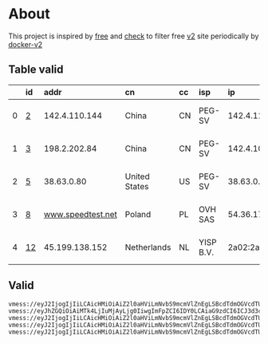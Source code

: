 
# About

This project is inspired by [free](https://github.com/freefq/free) and [check](https://github.com/yeahwu/check) to filter free [v2](https://github.com/v2fly/v2ray-core) site periodically by [docker-v2](https://hub.docker.com/r/v2ray/official)

    

## Table valid
|    | id                   | addr              | cn            | cc   | isp       | ip                                   | chatgpt          |
|---:|:---------------------|:------------------|:--------------|:-----|:----------|:-------------------------------------|:-----------------|
|  0 | [2](config/2.json)   | 142.4.110.144     | China         | CN   | PEG-SV    | 142.4.110.137                        | Yes (Region: US) |
|  1 | [3](config/3.json)   | 198.2.202.84      | China         | CN   | PEG-SV    | 142.4.102.244                        | Yes (Region: US) |
|  2 | [5](config/5.json)   | 38.63.0.80        | United States | US   | PEG-SV    | 38.63.0.65                           | Yes (Region: US) |
|  3 | [8](config/8.json)   | www.speedtest.net | Poland        | PL   | OVH SAS   | 54.36.174.181                        | Yes (Region: FR) |
|  4 | [12](config/12.json) | 45.199.138.152    | Netherlands   | NL   | YISP B.V. | 2a02:2a38:1:2796:ae1f:6bff:fe24:8940 | Yes (Region: NL) |

## Valid
```
vmess://eyJ2IjogIjIiLCAicHMiOiAiZ2l0aHViLmNvbS9mcmVlZnEgLSBcdTdmOGVcdTU2ZmRcdTUyYTBcdTUyMjlcdTc5OGZcdTVjM2NcdTRlOWFcdTVkZGVcdTU3MjNcdTRmNTVcdTU4NWVQRUcgVEVDSCAyIiwgImFkZCI6ICIxNDIuNC4xMTAuMTQ0IiwgInBvcnQiOiAzMDAwMCwgImlkIjogIjY4ZDIzOGNlLTNjYTEtNDZkYy1iODMzLWEwOTE2YzgyOWFkMyIsICJhaWQiOiA2NCwgInNjeSI6ICJhdXRvIiwgIm5ldCI6ICJ3cyIsICJob3N0IjogInd3dy4yODI1MTY1OC54eXoiLCAicGF0aCI6ICIvcGF0aC8xNjk2NTk4MDEzODUxIiwgInRscyI6ICJ0bHMifQ==
vmess://eyJhZGQiOiAiMTk4LjIuMjAyLjg0IiwgImFpZCI6IDY0LCAiaG9zdCI6ICJ3d3cuNjU4MjU1MjQueHl6IiwgImlkIjogIjQxODA0OGFmLWEyOTMtNGI5OS05YjBjLTk4Y2EzNTgwZGQyNCIsICJuZXQiOiAid3MiLCAicGF0aCI6ICIvcGF0aC8xNjk0ODU5NjA1MzIxIiwgInBvcnQiOiA0NDMsICJwcyI6ICJnaXRodWIuY29tL2ZyZWVmcSAtIFx1N2Y4ZVx1NTZmZFx1NTJhMFx1NTIyOVx1Nzk4Zlx1NWMzY1x1NGU5YVx1NWRkZVx1NmQxYlx1Njc0OVx1NzdmNlBldGFFeHByZXNzIDMiLCAidGxzIjogInRscyIsICJ0eXBlIjogImF1dG8iLCAic2VjdXJpdHkiOiAiYXV0byIsICJza2lwLWNlcnQtdmVyaWZ5IjogdHJ1ZSwgInNuaSI6ICIifQ==
vmess://eyJ2IjogIjIiLCAicHMiOiAiZ2l0aHViLmNvbS9mcmVlZnEgLSBcdTdmOGVcdTU2ZmRcdTUzNGVcdTc2ZGJcdTk4N2ZDb2dlbnRcdTkwMWFcdTRmZTFcdTUxNmNcdTUzZjggNSIsICJhZGQiOiAiMzguNjMuMC44MCIsICJwb3J0IjogMzAwMDAsICJpZCI6ICI0MTgwNDhhZi1hMjkzLTRiOTktOWIwYy05OGNhMzU4MGRkMjQiLCAiYWlkIjogNjQsICJzY3kiOiAiYXV0byIsICJuZXQiOiAid3MiLCAiaG9zdCI6ICJ3d3cuMTk0NTgxNjIueHl6IiwgInBhdGgiOiAiL3BhdGgvMTY5NjU5ODAxMzg1MSIsICJ0bHMiOiAidGxzIn0=
vmess://eyJ2IjogIjIiLCAicHMiOiAiZ2l0aHViLmNvbS9mcmVlZnEgLSBcdTdmOGVcdTU2ZmRDbG91ZEZsYXJlXHU1MTZjXHU1M2Y4Q0ROXHU4MjgyXHU3MGI5IDgiLCAiYWRkIjogInd3dy5zcGVlZHRlc3QubmV0IiwgInBvcnQiOiA4MCwgImlkIjogIjYyNTE1YWYyLTFkZDktNDY3Yi05ZGQzLTc3NGFiZWZiNmE2MiIsICJhaWQiOiAwLCAic2N5IjogImF1dG8iLCAibmV0IjogIndzIiwgImhvc3QiOiAiaHUxLnh2MnJheS5uZXQiLCAicGF0aCI6ICIvIiwgInRscyI6ICIifQ==
vmess://eyJ2IjogIjIiLCAicHMiOiAiZ2l0aHViLmNvbS9mcmVlZnEgLSBcdTdmOGVcdTU2ZmRcdTUyYTBcdTUyMjlcdTc5OGZcdTVjM2NcdTRlOWFcdTVkZGVcdTU3MjNcdTRmNTVcdTU4NWVNVUxUQUNPTVx1NjczYVx1NjIzZiAxMiIsICJhZGQiOiAiNDUuMTk5LjEzOC4xNTIiLCAicG9ydCI6IDMwMDAwLCAiaWQiOiAiNDE4MDQ4YWYtYTI5My00Yjk5LTliMGMtOThjYTQ2OTBkZDI0IiwgImFpZCI6IDY0LCAic2N5IjogImF1dG8iLCAibmV0IjogIndzIiwgImhvc3QiOiAid3d3LjMyNTIyMTc4Lnh5eiIsICJwYXRoIjogIi9wYXRoLzE2OTY1OTgwMTM4NTEiLCAidGxzIjogInRscyJ9
```

